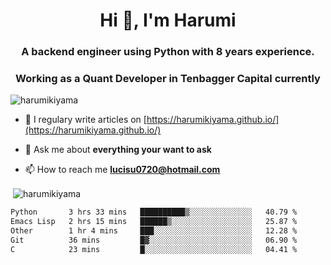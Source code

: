 <h1 align="center">Hi 👋, I'm Harumi</h1>
<h3 align="center">A backend engineer using <b>Python</b> with 8 years experience.</h3>
<h3 align="center">Working as a Quant Developer in <b>Tenbagger Capital</b> currently</h3>

<p align="left"> <img src="https://komarev.com/ghpvc/?username=harumikiyama" alt="harumikiyama" /> </p>


- 📝 I regulary write articles on [https://harumikiyama.github.io/](https://harumikiyama.github.io/)

- 💬 Ask me about **everything your want to ask**

- 📫 How to reach me **lucisu0720@hotmail.com**

<p>&nbsp;<img align="center" src="https://github-readme-stats.vercel.app/api?username=harumikiyama&show_icons=true" alt="harumikiyama" /></p>


<!--START_SECTION:waka-->

```txt
Python       3 hrs 33 mins   ██████████▒░░░░░░░░░░░░░░   40.79 %
Emacs Lisp   2 hrs 15 mins   ██████▒░░░░░░░░░░░░░░░░░░   25.87 %
Other        1 hr 4 mins     ███░░░░░░░░░░░░░░░░░░░░░░   12.28 %
Git          36 mins         █▓░░░░░░░░░░░░░░░░░░░░░░░   06.90 %
C            23 mins         █░░░░░░░░░░░░░░░░░░░░░░░░   04.41 %
```

<!--END_SECTION:waka-->
